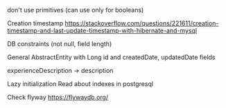 don't use primitives (can use only for booleans)

Creation timestamp
https://stackoverflow.com/questions/221611/creation-timestamp-and-last-update-timestamp-with-hibernate-and-mysql

DB constraints (not null, field length)

General AbstractEntity with Long id and createdDate, updatedDate fields


experienceDescription -> description

Lazy initialization
Read about indexes in postgresql

Check flyway https://flywaydb.org/